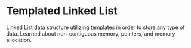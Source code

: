 # **Templated Linked List**
Linked List data structure utilizing templates in order to store any type of data. Learned about non-contiguous memory, pointers, and memory allocation.
